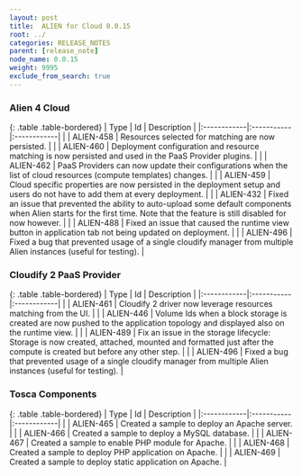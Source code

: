 ```yaml
---
layout: post
title:  ALIEN for Cloud 0.0.15
root: ../
categories: RELEASE_NOTES
parent: [release_note]
node_name: 0.0.15
weight: 9995
exclude_from_search: true
---
```






### Alien 4 Cloud

{: .table .table-bordered}
| Type        | Id         | Description |
|:------------|:-----------|:------------|
|  <i class="fa fa-plus text-success"></i> | ALIEN-458 | Resources selected for matching are now persisted. |
|  <i class="fa fa-plus text-success"></i> | ALIEN-460 | Deployment configuration and resource matching is now persisted and used in the PaaS Provider plugins. |
|  <i class="fa fa-plus text-success"></i> | ALIEN-462 | PaaS Providers can now update their configurations when the list of cloud resources (compute templates) changes. |
|  <i class="fa fa-level-up text-primary"></i> | ALIEN-459 | Cloud specific properties are now persisted in the deployment setup and users do not have to add them at every deployment. |
|  <i class="fa fa-bug text-danger"></i> | ALIEN-432 | Fixed an issue that prevented the ability to auto-upload some default components when Alien starts for the first time. Note that the feature is still disabled for now however. |
|  <i class="fa fa-bug text-danger"></i> | ALIEN-488 | Fixed an issue that caused the runtime view button in application tab not being updated on deployment. |
|  <i class="fa fa-bug text-danger"></i> | ALIEN-496 | Fixed a bug that prevented usage of a single cloudify manager from multiple Alien instances (useful for testing). |

### Cloudify 2 PaaS Provider

{: .table .table-bordered}
| Type        | Id         | Description |
|:------------|:-----------|:------------|
|  <i class="fa fa-plus text-success"></i> | ALIEN-461 | Cloudify 2 driver now leverage resources matching from the UI. |
|  <i class="fa fa-level-up text-primary"></i> | ALIEN-446 | Volume Ids when a block storage is created are now pushed to the application topology and displayed also on the runtime view. |
|  <i class="fa fa-bug text-danger"></i> | ALIEN-489 | Fix an issue in the storage lifecycle: Storage is now created, attached, mounted and formatted just after the compute is created but before any other step. |
|  <i class="fa fa-bug text-danger"></i> | ALIEN-496 | Fixed a bug that prevented usage of a single cloudify manager from multiple Alien instances (useful for testing). |

### Tosca Components

{: .table .table-bordered}
| Type        | Id         | Description |
|:------------|:-----------|:------------|
|  <i class="fa fa-plus text-success"></i> | ALIEN-465 | Created a sample to deploy an Apache server. |
|  <i class="fa fa-plus text-success"></i> | ALIEN-466 | Created a sample to deploy a MySQL database. |
|  <i class="fa fa-plus text-success"></i> | ALIEN-467 | Created a sample to enable PHP module for Apache. |
|  <i class="fa fa-plus text-success"></i> | ALIEN-468 | Created a sample to deploy PHP application on Apache. |
|  <i class="fa fa-plus text-success"></i> | ALIEN-469 | Created a sample to deploy static application on Apache. |
